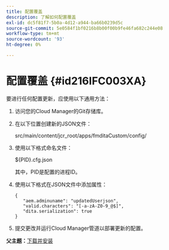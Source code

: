 ```yaml
---
title: 配置覆盖
description: 了解如何配置覆盖
exl-id: dc5f81f7-5b0a-4d12-a944-ba66b0239d5c
source-git-commit: 5e0584f1bf0216b8b00f00b9fe46fa682c244e08
workflow-type: tm+mt
source-wordcount: '93'
ht-degree: 0%

---
```


# 配置覆盖 {#id216IFC003XA}

要进行任何配置更新，应使用以下通用方法：

1. 访问您的Cloud Manager的Git存储库。

1. 在以下位置创建新的JSON文件：

   src/main/content/jcr\_root/apps/fmditaCustom/config/

1. 使用以下格式命名文件：

   $\{PID\}.cfg.json

   其中，PID是配置的进程ID。

1. 使用以下格式在JSON文件中添加属性：

   ```
   {
      "aem.adminuname": "updatedUserjson",
      "valid.characters": "[-a-zA-Z0-9_@$]",
      "dita.serialization": true
   }
   ```

1. 提交更改并运行Cloud Manager管道以部署更新的配置。


**父主题：**[&#x200B;下载并安装](download-install.md)
